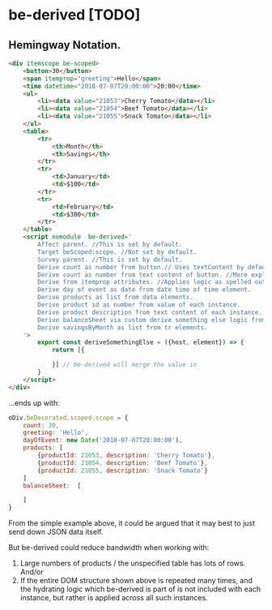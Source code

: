 # be-derived [TODO]

## Hemingway Notation.

```html
<div itemscope be-scoped>
    <button>30</button>
    <span itemprop="greeting">Hello</span>
    <time datetime="2018-07-07T20:00:00">20:00</time>
    <ul>
        <li><data value="21053">Cherry Tomato</data></li>
        <li><data value="21054">Beef Tomato</data></li>
        <li><data value="21055">Snack Tomato</data></li>
    </ul>
    <table>
        <tr>
            <th>Month</th>
            <th>Savings</th>
        </tr>
        <tr>
            <td>January</td>
            <td>$100</td>
        </tr>
        <tr>
            <td>February</td>
            <td>$300</td>
        </tr>
    </table>
    <script nomodule  be-derived='
        Affect parent. //This is set by default.
        Target beScoped:scope. //Not set by default.
        Survey parent. //This is set by default.
        Derive count as number from button.// Uses textContent by default, unless hyper link, in which case it uses href, or input, in which case it uses value.
        Derive count as number from text content of button. //More explicit.
        Derive from itemprop attributes. //Applies logic as spelled out by MDN.
        Derive day of event as date from date time of time element. 
        Derive products as list from data elements.
        Derive product id as number from value of each instance.
        Derive product description from text content of each instance.
        Derive balanceSheet via custom derive something else logic from table element.
        Derive savingsByMonth as list from tr elements.
    '>
        export const deriveSomethingElse = ({host, element}) => {
            return [{

            }] // be-derived will merge the value in
        }
    </script>
</div>
```

...ends up with: 

```JavaScript
oDiv.beDecorated.scoped.scope = {
    count: 30,
    greeting: 'Hello',
    dayOfEvent: new Date('2018-07-07T20:00:00'),
    products: [
        {productId: 21053, description: 'Cherry Tomato'},
        {productId: 21054, description: 'Beef Tomato'},
        {productId: 21055, description: 'Snack Tomato'}
    ]
    balanceSheet:  [

    ]
}
```

From the simple example above, it could be argued that it may best to just send down JSON data itself.  

But be-derived could reduce bandwidth when working with:

1.  Large numbers of products / the unspecified table has lots of rows.  And/or
2.  If the entire DOM structure shown above is repeated many times, and the hydrating logic which be-derived is part of is not included with each instance, but rather is applied across all such instances.